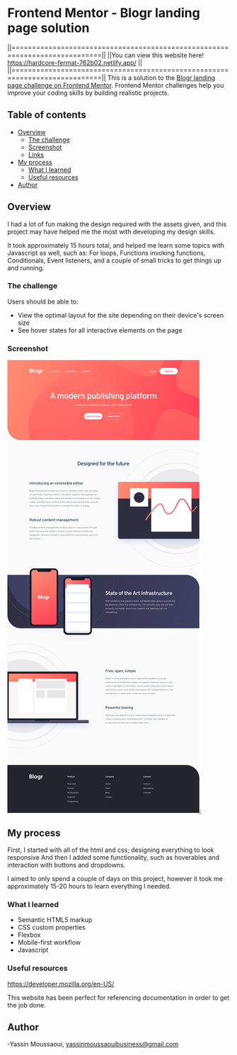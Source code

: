 # Frontend Mentor - Blogr landing page solution

||============================================================================||
||You can view this website here! https://hardcore-fermat-762b02.netlify.app/ ||
||============================================================================||
This is a solution to the [Blogr landing page challenge on Frontend Mentor](https://www.frontendmentor.io/challenges/blogr-landing-page-EX2RLAApP). Frontend Mentor challenges help you improve your coding skills by building realistic projects.

## Table of contents

- [Overview](#overview)
  - [The challenge](#the-challenge)
  - [Screenshot](#screenshot)
  - [Links](#links)
- [My process](#my-process)
  - [What I learned](#what-i-learned)
  - [Useful resources](#useful-resources)
- [Author](#author)

## Overview

I had a lot of fun making the design required with the assets given, and
this project may have helped me the most with developing my design skills.

It took approximately 15 hours total, and helped me learn some topics with
Javascript as well, such as:
For loops,
Functions invoking functions,
Conditionals,
Event listeners,
and a couple of small tricks to get things up and running.

### The challenge

Users should be able to:

- View the optimal layout for the site depending on their device's screen size
- See hover states for all interactive elements on the page

### Screenshot

![image](./design/desktop-design.jpg);

## My process

First, I started with all of the html and css; designing everything to look responsive
And then I added some functionality, such as hoverables and interaction with buttons and dropdowns.

I aimed to only spend a couple of days on this project, however it took me approximately 15-20 hours to learn everything I needed.

### What I learned

- Semantic HTML5 markup
- CSS custom properties
- Flexbox
- Mobile-first workflow
- Javascript

### Useful resources

https://developer.mozilla.org/en-US/

This website has been perfect for referencing documentation in order to get the job done.

## Author

-Yassin Moussaoui,
yassinmoussaouibusiness@gmail.com
